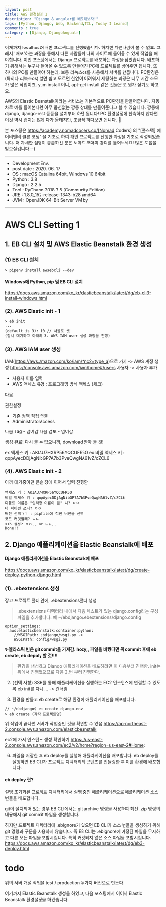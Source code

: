 ```yaml
---
layout: post
title: AWS 환경설정 1
description: "Django & angular를 배포해보자!"
tags: [Python, Django, Web, Backend,TIL, Today I Leaned]
comments : true
category : [Django, DjangoAngualr]
---
```



이제까지 localhost에서만 프로젝트를 진행했습니다. 하지만 다른사람이 볼 수 없죠. 그래서 '배포'하는 과정을 통해서 다른 사람들이 나의 사이트에 들어올 수 있게 작업을 해야합니다. 이번 포스팅에서는 Django 프로젝트를 배포하는 과정을 담았습니다.
배포하기 위해서는 누구나 들어올 수 있도록 만들어진 PC에 프로젝트를 심어주면 됩니다. 또 하나의 PC를 만들어야 하는데, 보통 리눅스os를 사용해서 서버를 만듭니다. PC환경은 (특히나 리눅스os) 알면 쉽고 모르면 한없이 어려워서 세팅하는 과정은 너무 시간 소모가 많은 작업이죠. yum install 이니, apt-get install 같은 것들은 또 뭔가 싶기도 하고요.

AWS의 Elastic Beanstalk이라는 서비스는 기본적으로 PC환경을 만들어줍니다. 자동차로 예를 들어본다면 아무 옵션없는 깡통 상태를 만들어준다고 볼 수 있습니다. 깡통에 django, django-rest 등등을 설치부터 하면 됩니다! PC 환경설정에 친숙하지 않다면 이것 역시 쉽지는 않게 다가 올테지만, 조금씩 하다보면 됩니다. 🧐

본 포스팅은 https://academy.nomadcoders.co/[Nomad Coders] 의 "[풀스택] 에어비엔비 클론 코딩" 을 기초로 하여 개인 프로젝트를 진행한 과정을 기초로 작성되었습니다. 더 자세한 설명이 궁금하신 분은 노마드 코더의 강의를 들어보세요! 많은 도움을 받으실겁니다 :-)

<p></p>
<p></p>
<p></p>
<p></p>
<p></p>

---
* Development Env.
* post date : 2020. 06. 17
* OS : macOS Catalina 64bit, Windows 10 64bit
* Python : 3.8
* Django : 2.2.5
* Tool : PyCharm 2018.3.5 (Community Edition)
* JRE : 1.8.0_152-release-1343-b28 amd64
* JVM : OpenJDK 64-Bit Server VM by 
---

# AWS CLI Setting 1

## 1. EB CLI 설치 및 AWS Elastic Beanstalk 환경 생성

### (1) EB CLI 설치

```
> pipenv install awsebcli --dev 
```

#### Windows에 Python, pip 및 EB CLI 설치
https://docs.aws.amazon.com/ko_kr/elasticbeanstalk/latest/dg/eb-cli3-install-windows.html

<p></p>
<p></p>
<p></p>

### (2). AWS Elastic init - 1

```
> eb init
...
(default is 3): 10 // 서울로 셋
(잠시 대기하고 아래의 3. AWS IAM user 생성 과정을 진행)
```
<p></p>
<p></p>
<p></p>

### (3). AWS IAM user 생성
IAM(https://aws.amazon.com/ko/iam/?nc2=type_a)으로 가서 
-> AWS 계정 생성
https://console.aws.amazon.com/iam/home#/users
사용자 -> 사용자 추가

* 사용자 이름 입력
* AWS 액세스 유형 : 프로그래밍 방식 액세스 (체크)

다음

권한설정
* 기존 정책 직접 연결
* AdministratorAccess

다음
Tag - 넘어감
다음
검토 - 넘어감

생성 완료! 
다시 볼 수 없으니까, download 받아 둘 것!

ex 액세스 키 : AKIAU7HXRP56YQCUFR5O
ex 비밀 액세스 키 : qopAyecDDjAgNibGP7A7b3PveQwgNA61vZ/cZCL6

<p></p>
<p></p>
<p></p>

### (4). AWS Elastic init - 2
아까 대기중이던 콘솔 창에 이어서 입력 진행함

```
액세스 키 : AKIAU7HXRP56YQCUFR5O
비밀 액세스 키 : qopAyecDDjAgNibGP7A7b3PveQwgNA61vZ/cZCL6
디폴트 이름은 "입력한 이름이 뜸" 니? ㅇㅇ
너 파이썬 쓰니? ㅇㅇ
버전 선택ㄱㄱ : pipfile에 적힌 버전을 선택
코드 커밋할래? ㄴㄴ
ssh 설정? ㅇㅇ,, or ㄴㄴ,,
Done!!
```
<p></p>
<p></p>
<p></p>
<p></p>
<p></p>
<p></p>

## 2. Django 애플리케이션을 Elastic Beanstalk에 배포

#### Django 애플리케이션을 Elastic Beanstalk에 배포
https://docs.aws.amazon.com/ko_kr/elasticbeanstalk/latest/dg/create-deploy-python-django.html

<p></p>
<p></p>
<p></p>

### (1).  .ebextensions 생성
장고 프로젝트 폴더 안에, .ebextensions폴더 생성

> .ebextensions 디렉터리 내에서 다음 텍스트가 있는 django.config라는 구성 파일을 추가합니다.
> 예 ~/ebdjango/.ebextensions/django.config


```
option_settings:
  aws:elasticbeanstalk:container:python:
    //WSGIPath: ebdjango/wsgi.py ->
    WSGIPath: config/wsgi.py
```
<strong>✨엘라스틱 빈은 git commit을 가져감. hoxy,, 파일을 바꿨다면 꼭  commit 후에 eb create,  eb depoly 할 것!!!!</strong>
> 환경을 생성하고 Django 애플리케이션을 배포하려면
이 다음부터 진행함. init는 위에서 진행했으므로 다음 2.번 부터 진행한다.

2. (선택 사항) SSH를 통해 애플리케이션을 실행하는 EC2 인스턴스에 연결할 수 있도록 eb init를 다시 ... -> 건너뜀

3. 환경을 만들고 eb create로 해당 환경에 애플리케이션을 배포합니다.
```
// ~/ebdjango$ eb create django-env
> eb create (각자 프로젝트명)
```
위 작업이 끝나면 서버가 작업중인 것을 확인할 수 있음
https://ap-northeast-2.console.aws.amazon.com/elasticbeanstalk

ec2에 가서 인스턴스 생성 확인하기
https://us-east-2.console.aws.amazon.com/ec2/v2/home?region=us-east-2#Home:


6. 파일을 저장한 후 eb deploy를 실행해 애플리케이션을 배포합니다. eb deploy를 실행하면 EB CLI가 프로젝트 디렉터리의 콘텐츠를 번들링한 후 이를 환경에 배포합니다.

#### eb deploy 란?
설명
초기화된 프로젝트 디렉터리에서 실행 중인 애플리케이션으로 애플리케이션 소스 번들을 배포합니다.

git이 설치되어 있는 경우 EB CLI에서는 git archive 명령을 사용하여 최신 .zip 명령의 내용에서 git commit 파일을 생성합니다.

하지만 프로젝트 디렉터리에 .ebignore가 있으면 EB CLI가 소스 번들을 생성하기 위해 git 명령과 구문을 사용하지 않습니다. 즉 EB CLI는 .ebignore에 지정된 파일을 무시하고 다른 모든 파일을 포함시킵니다. 특히 커밋되지 않은 소스 파일을 포함시킵니다.
https://docs.aws.amazon.com/ko_kr/elasticbeanstalk/latest/dg/eb3-deploy.html

<p></p>
<p></p>
<p></p>

# todo
위의 서버 개설 작업을 test / production 두가지 버전으로 만든다

<p></p>
<p></p>
<p></p>
<p></p>
<p></p>
<p></p>

여기까지 Elastic Beanstalk 생성을 하였고, 다음 포스팅에서 이어서 Elastic Beanstalk 환경설정을 하겠습니다.